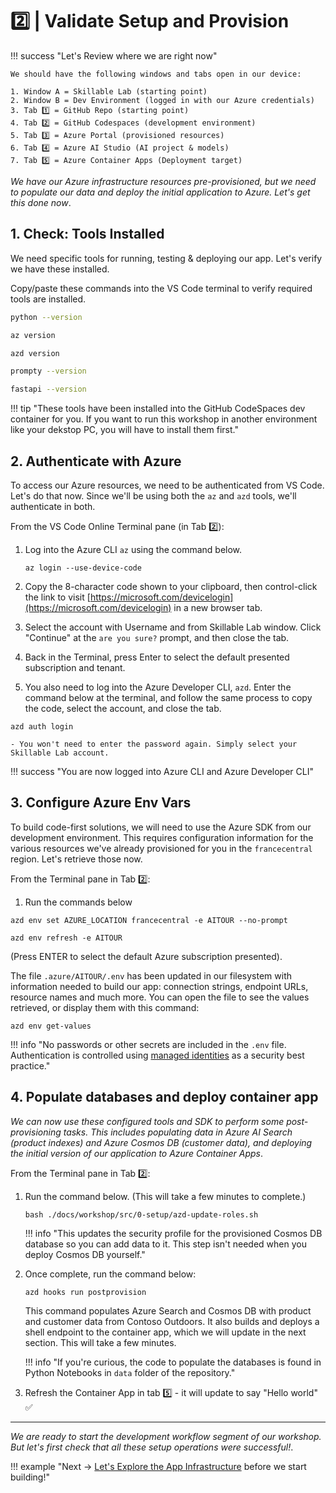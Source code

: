 #  2️⃣ | Validate Setup and Provision

!!! success "Let's Review where we are right now"

    We should have the following windows and tabs open in our device:

    1. Window A = Skillable Lab (starting point)
    2. Window B = Dev Environment (logged in with our Azure credentials)
    3. Tab 1️⃣ = GitHub Repo (starting point)
    4. Tab 2️⃣ = GitHub Codespaces (development environment)
    5. Tab 3️⃣ = Azure Portal (provisioned resources)
    6. Tab 4️⃣ = Azure AI Studio (AI project & models)
    7. Tab 5️⃣ = Azure Container Apps (Deployment target)

_We have our Azure infrastructure resources pre-provisioned, but we need to populate our data and deploy the initial application to Azure. Let's get this done now_.

## 1. Check: Tools Installed

We need specific tools for running, testing & deploying our app. Let's verify we have these installed.

Copy/paste these commands into the VS Code terminal to verify required tools are installed. 

```bash
python --version
```

```bash
az version
```

```bash
azd version
```

```bash
prompty --version
```    

```bash
fastapi --version
```

!!! tip "These tools have been installed into the GitHub CodeSpaces dev container for you. If you want to run this workshop in another environment like your dekstop PC, you will have to install them first."

## 2. Authenticate with Azure

To access our Azure resources, we need to be authenticated from VS Code. Let's do that now. Since we'll be using both the `az` and `azd` tools, we'll authenticate in both.

From the VS Code Online Terminal pane (in Tab 2️⃣):

1. Log into the Azure CLI `az` using the command below. 

    ```
    az login --use-device-code
    ```

1. Copy the 8-character code shown to your clipboard, then control-click the link to visit [https://microsoft.com/devicelogin](https://microsoft.com/devicelogin) in a new browser tab.

1. Select the account with Username and from Skillable Lab window. Click "Continue" at the `are you sure?` prompt, and then close the tab.

1. Back in the Terminal, press Enter to select the default presented subscription and tenant.

1. You also need to log into the Azure Developer CLI, `azd`. Enter the command below at the terminal, and follow the same process to copy the code, select the account, and close the tab.
```
azd auth login
```
    - You won't need to enter the password again. Simply select your Skillable Lab account.

!!! success "You are now logged into Azure CLI and Azure Developer CLI"

## 3. Configure Azure Env Vars

To build code-first solutions, we will need to use the Azure SDK from our development environment. This requires configuration information for the various resources we've already provisioned for you in the `francecentral` region. Let's retrieve those now.

From the Terminal pane in Tab 2️⃣:

1. Run the commands below

```
azd env set AZURE_LOCATION francecentral -e AITOUR --no-prompt
```
```
azd env refresh -e AITOUR 
```

(Press ENTER to select the default Azure subscription presented). 

The file `.azure/AITOUR/.env` has been updated in our filesystem with information needed to build our app: connection strings, endpoint URLs, resource names and much more. You can open the file to see the values retrieved, or display them with this command:

```
azd env get-values
```

!!! info "No passwords or other secrets are included in the `.env` file. Authentication is controlled using [managed identities](https://learn.microsoft.com/entra/identity/managed-identities-azure-resources/overview) as a security best practice." 


## 4. Populate databases and deploy container app

_We can now use these configured tools and SDK to perform some post-provisioning tasks. This includes populating data in Azure AI Search (product indexes) and Azure Cosmos DB (customer data), and deploying the initial version of our application to Azure Container Apps_.

From the Terminal pane in Tab 2️⃣:

1. Run the command below. (This will take a few minutes to complete.)

    ```
    bash ./docs/workshop/src/0-setup/azd-update-roles.sh
    ```

    !!! info "This updates the security profile for the provisioned Cosmos DB database so you can add data to it. This step isn't needed when you deploy Cosmos DB yourself."

1. Once complete, run the command below:

    ```
    azd hooks run postprovision
    ```

    This command populates Azure Search and Cosmos DB with product and customer data from Contoso Outdoors. It also builds and deploys a shell endpoint to the container app, which we will update in the next section. This will take a few minutes.

    !!! info "If you're curious, the code to populate the databases is found in Python Notebooks in `data` folder of the repository."

1. Refresh the Container App in tab 5️⃣ - it will update to say "Hello world" ✅

---

_We are ready to start the development workflow segment of our workshop. But let's first check that all these setup operations were successful!_.

!!! example "Next → [Let's Explore the App Infrastructure](./../03-Workshop-Build/03-infra.md) before we start building!"
